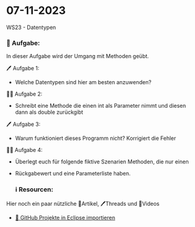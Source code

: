 # 07-11-2023
WS23 - Datentypen


### 📝 Aufgabe:

In dieser Aufgabe wird der Umgang mit Methoden geübt.

🖊️ Aufgabe 1:
- Welche Datentypen sind hier am besten anzuwenden?

👩‍💻 Aufgabe 2:
- Schreibt eine Methode die einen int als Parameter nimmt und diesen dann als double zurückgibt

🖊️ Aufgabe 3: 
- Warum funktioniert dieses Programm nicht? Korrigiert die Fehler

👩‍💻 Aufgabe 4:
- Überlegt euch für folgende fiktive Szenarien Methoden, die nur einen
- Rückgabewert und eine Parameterliste haben.


  ### ℹ️ Resourcen:
Hier noch ein paar nützliche 📃Artikel, 🖊️Threads und 🎥Videos

- [ 🎥 GitHub Projekte in Eclipse importieren](https://drive.google.com/file/d/1IpwHADmwViEGQ7Pf4BgybUYpz7WBoMe5/view?usp=sharing)
